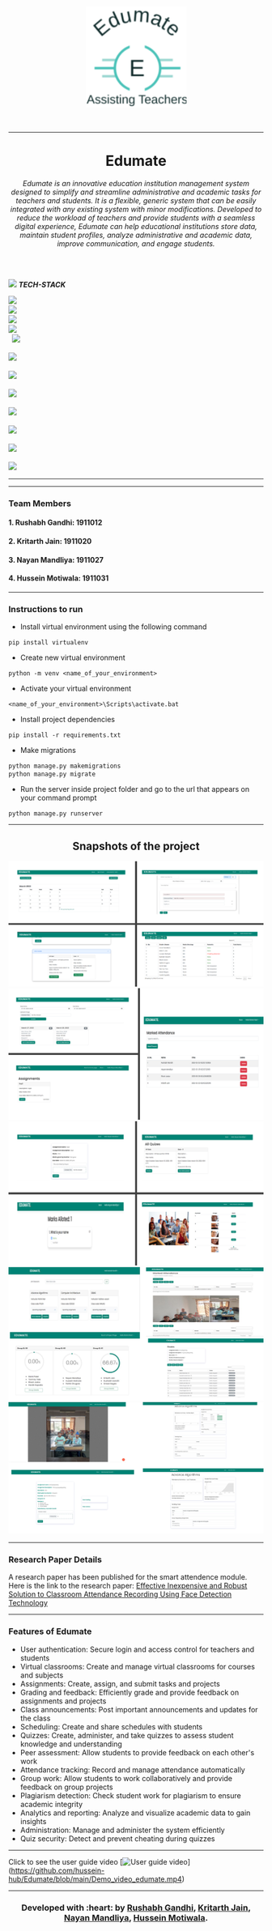 

<p align="center">
  <img src="https://github.com/hussein-hub/Edumate/blob/main/Edumate_app/static/images/edumate_logo.png" height="200"/>
</p>
<br>


<hr>
<h1 align="center">Edumate</h1>






<p align="center">
  <em>
    Edumate is an innovative education institution management system designed to simplify and streamline administrative and academic tasks for teachers and students. It is a flexible, generic system that can be easily integrated with any existing system with minor modifications. Developed to reduce the workload of teachers and provide students with a seamless digital experience, Edumate can help educational institutions store data, maintain student profiles, analyze administrative and academic data, improve communication, and engage students.
  </em> 

</p>

<br><br>
 

<img src="https://media.giphy.com/media/iY8CRBdQXODJSCERIr/giphy.gif" width="30px">&nbsp;***TECH-STACK***
<p align="left">
   
  <code><img height="50" src="https://www.vectorlogo.zone/logos/python/python-ar21.svg"></code>
  <code> <img height="50" src="https://www.vectorlogo.zone/logos/djangoproject/djangoproject-ar21.svg"> </code>
  <code><img height="50" src="https://www.vectorlogo.zone/logos/git-scm/git-scm-ar21.svg"></code>
  <code> <img height="50" src="https://www.vectorlogo.zone/logos/tensorflow/tensorflow-ar21.svg"> </code>
  <code> <img height="50" src="https://keras.io/img/logo.png"> </code>
  <code> <img height="50" src="https://www.vectorlogo.zone/logos/opencv/opencv-ar21.svg"> </code>
  <code> <img height="50" src="https://www.vectorlogo.zone/logos/sqlite/sqlite-ar21.svg"> </code>
  <code> <img height="50" src="https://www.vectorlogo.zone/logos/w3_html5/w3_html5-ar21.svg"> </code>
  <code> <img height="50" src="https://www.vectorlogo.zone/logos/w3_css/w3_css-ar21.svg"> </code>
  <code> <img height="50" src="https://www.vectorlogo.zone/logos/javascript/javascript-ar21.svg"> </code>
  <code> <img height="50" src="https://www.vectorlogo.zone/logos/jquery/jquery-ar21.svg"> </code>
  <code> <img height="50" src="https://www.vectorlogo.zone/logos/getbootstrap/getbootstrap-ar21.svg"> </code>
  
  

  <hr>
  </p>
  
 ---
 
 ### Team Members
 #### 1. Rushabh Gandhi: 1911012
 #### 2. Kritarth Jain: 1911020
 #### 3. Nayan Mandliya: 1911027
 #### 4. Hussein Motiwala: 1911031
 
---
 
 ### Instructions to run
 * Install virtual environment using the following command
 ```
 pip install virtualenv
```
* Create new virtual environment
```
python -m venv <name_of_your_environment>
```
* Activate your virtual environment
```
<name_of_your_environment>\Scripts\activate.bat
```
* Install project dependencies
```
pip install -r requirements.txt
```
* Make migrations 
```
python manage.py makemigrations
python manage.py migrate
```
* Run the server inside project folder and go to the url that appears on your command prompt
```
python manage.py runserver
```
 
---
<h2 align="center">
Snapshots of the project
</h2>
  
![img](Screenshots/Picture1.png)
![img](Screenshots/Picture2.png)  
![img](Screenshots/Picture3.png) 
![img](Screenshots/Picture4.png) 
![img](Screenshots/Picture5.png)  

---
### Research Paper Details
A research paper has been published for the smart attendence module. 
Here is the link to the research paper: <a href="https://journal.ijresm.com/index.php/ijresm/article/view/2694" target="_blank">Effective Inexpensive and Robust Solution to Classroom Attendance Recording Using Face Detection Technology</a>

---

### Features of Edumate
* User authentication: Secure login and access control for teachers and students
* Virtual classrooms: Create and manage virtual classrooms for courses and subjects
* Assignments: Create, assign, and submit tasks and projects
* Grading and feedback: Efficiently grade and provide feedback on assignments and projects
* Class announcements: Post important announcements and updates for the class
* Scheduling: Create and share schedules with students
* Quizzes: Create, administer, and take quizzes to assess student knowledge and understanding
* Peer assessment: Allow students to provide feedback on each other's work
* Attendance tracking: Record and manage attendance automatically
* Group work: Allow students to work collaboratively and provide feedback on group projects
* Plagiarism detection: Check student work for plagiarism to ensure academic integrity
* Analytics and reporting: Analyze and visualize academic data to gain insights
* Administration: Manage and administer the system efficiently
* Quiz security: Detect and prevent cheating during quizzes
---
Click to see the user guide video
[![User guide video](https://media.sproutsocial.com/uploads/2020/10/Sprout-Guide-Get-Most-Out-of-Video-Featured-Image.svg)]
(https://github.com/hussein-hub/Edumate/blob/main/Demo_video_edumate.mp4)


---
<h3 align="center"><b>Developed with :heart: by <a href="https://github.com/rushabhgandhi13">Rushabh Gandhi</a>, <a href="https://github.com/krucx">Kritarth Jain</a>, <a href="https://github.com/nixen2802">Nayan Mandliya</a>, <a href="https://github.com/hussein-hub/">Hussein Motiwala</a>.</b></h1>
